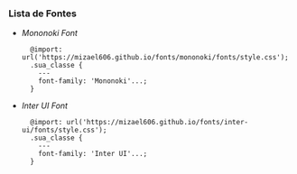 ### Lista de Fontes

- *Mononoki Font*
  ```
    @import: url('https://mizael606.github.io/fonts/mononoki/fonts/style.css');
    .sua_classe {
      ---
      font-family: 'Mononoki'...;
    }
  ```

- *Inter UI Font*
  ```
    @import: url('https://mizael606.github.io/fonts/inter-ui/fonts/style.css');
    .sua_classe {
      ---
      font-family: 'Inter UI'...;
    }
  ```
